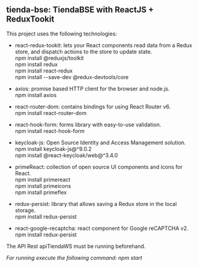 ## tienda-bse: TiendaBSE with ReactJS + ReduxTookit

This project uses the following technologies:

- react-redux-tookit: lets your React components read data from a Redux store, and dispatch actions to the store to update state.  
  npm install @reduxjs/toolkit  
  npm install redux  
  npm install react-redux  
  npm install --save-dev @redux-devtools/core

- axios: promise based HTTP client for the browser and node.js.  
  npm install axios

- react-router-dom: contains bindings for using React Router v6.  
  npm install react-router-dom

- react-hook-form: forms library with easy-to-use validation.  
  npm install react-hook-form

- keycloak-js: Open Source Identity and Access Management solution.  
  npm install keycloak-js@^9.0.2  
  npm install @react-keycloak/web@^3.4.0

- primeReact: collection of open source UI components and icons for React.  
  npm install primereact  
  npm install primeicons  
  npm install primeflex

- redux-persist: library that allows saving a Redux store in the local storage.  
  npm install redux-persist

- react-google-recaptcha: react component for Google reCAPTCHA v2.  
  npm install redux-persist

The API Rest apiTiendaWS must be running beforehand.

_For running execute the following command: npm start_

